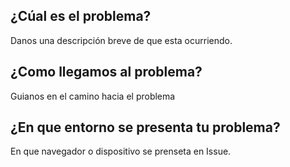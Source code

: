 ## ¿Cúal es el problema?
Danos una descripción breve de que esta ocurriendo.
## ¿Como llegamos al problema?
Guianos en el camino hacia el problema
## ¿En que entorno se presenta tu problema?
En que navegador o dispositivo se prenseta en Issue.
